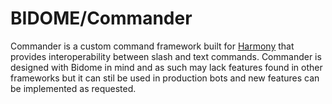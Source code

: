# BIDOME/Commander
Commander is a custom command framework built for [Harmony](https://github.com/harmonyland/harmony/) 
that provides interoperability between slash and text commands. 
Commander is designed with Bidome in mind and as such may lack features found in other frameworks
but it can stil be used in production bots and new features can be implemented as requested.